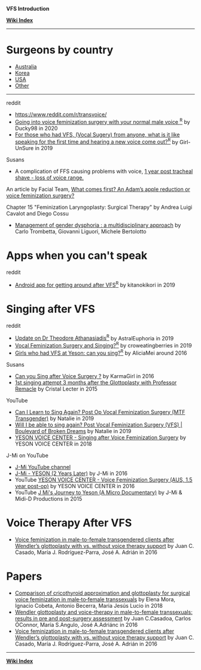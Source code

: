 **VFS Introduction**

**<span class="internal">[Wiki Index](https://github.com/zp100/Transgender_Surgeries/blob/main/TransWiki/wiki/index/index.md)</span>**

---

# Surgeons by country

* <span class="internal">[Australia](https://github.com/zp100/Transgender_Surgeries/blob/main/TransSurgeriesWiki/wiki/vfs/australia/australia.md)</span>
* <span class="internal">[Korea](https://github.com/zp100/Transgender_Surgeries/blob/main/TransSurgeriesWiki/wiki/vfs/korea/korea.md)</span>
* <span class="internal">[USA](https://github.com/zp100/Transgender_Surgeries/blob/main/TransSurgeriesWiki/wiki/vfs/usa/usa.md)</span>
* <span class="internal">[Other](https://github.com/zp100/Transgender_Surgeries/blob/main/TransSurgeriesWiki/wiki/vfs/other/other.md)</span>

---

reddit

* https://www.reddit.com/r/transvoice/
* [Going into voice feminization surgery with your normal male voice <sup>R</sup>](https://www.reddit.com/r/transvoice/comments/ejid7y/going_into_voice_feminization_surgery_with_your/) by Ducky98 in 2020
* [For those who had VFS, (Vocal Sugery) from anyone, what is it like speaking for the first time and hearing a new voice come out?<sup>R</sup>](https://www.reddit.com/r/Transgender_Surgeries/comments/dsn6zm/for_those_who_had_vfs_vocal_sugery_from_anyone/) by Girl-UnSure in 2019

Susans

* A complication of FFS causing problems with voice, [ 1 year post tracheal shave - loss of voice range.](https://www.susans.org/forums/index.php?topic=234799.0)

An article by Facial Team, [What comes first? An Adam’s apple reduction or voice feminization surgery?](https://facialteam.eu/blog/ffs-surgery/adams-apple-reduction-voice-feminization-surgery/)

Chapter 15 "Feminization Laryngoplasty: Surgical Therapy" by Andrea Luigi Cavalot and Diego Cossu

* [Management of gender dysphoria : a multidisciplinary approach](https://trove.nla.gov.au/work/199509859?q&versionId=218655499+222094601) by Carlo Trombetta, Giovanni Liguori, Michele Bertolotto

# Apps when you can't speak

reddit

* [Android app for getting around after VFS<sup>R</sup>](https://www.reddit.com/r/Transgender_Surgeries/comments/besd8n/android_app_for_getting_around_after_vfs/) by kitanokikori in 2019

# Singing after VFS

reddit

* [Update on Dr Theodore Athanasiadis<sup>R</sup>](https://www.reddit.com/r/transgenderau/comments/dwkr2u/update_on_dr_theodore_athanasiadis/) by AstralEuphoria in 2019
* [Vocal Feminization Surgery and Singing?<sup>R</sup>](https://www.reddit.com/r/Transgender_Surgeries/comments/dks83j/vocal_feminization_surgery_and_singing/) by croweatingberries in 2019
* [Girls who had VFS at Yeson: can you sing?<sup>R</sup>](https://www.reddit.com/r/asktransgender/comments/52epdy/girls_who_had_vfs_at_yeson_can_you_sing/) by AliciaMei around 2016

Susans

* [Can you Sing after Voice Surgery ?](https://www.susans.org/forums/index.php?topic=206640.0) by KarmaGirl in 2016
* [1st singing attempt 3 months after the Glottoplasty with Professor Remacle](https://www.susans.org/forums/index.php/topic,194899.0.html) by 	Cristal Lecter in 2015

YouTube

* [Can I Learn to Sing Again? Post Op Vocal Feminization Surgery (MTF Transgender)](https://www.youtube.com/watch?v=sOxrQgZHeYE) by Natalie in 2019
* [Will I be able to sing again? Post Vocal Feminization Surgery (VFS) | Boulevard of Broken Dreams](https://www.youtube.com/watch?v=mp8DCidJec4) by Natalie in 2019
* [YESON VOICE CENTER - Singing after Voice Feminization Surgery](https://www.youtube.com/watch?v=fIvtZ3Yjarg) by YESON VOICE CENTER in 2018

J-Mi on YouTube

* [J-Mi YouTube channel](https://www.youtube.com/channel/UCJdd2kT367R_dnPCL_47MNw/videos)
* [J-Mi - YESON \(2 Years Later\)](https://www.youtube.com/watch?v=E_fRE62EoSE) by J-Mi in 2016
* YouTube [YESON VOICE CENTER - Voice Feminization Surgery \(AUS, 1.5 year post-op\)](https://www.youtube.com/watch?v=b-V4wDJbtJk) by YESON VOICE CENTER in 2016
* YouTube [J Mi's Journey to Yeson \(A Micro Documentary\)](https://www.youtube.com/watch?v=tcWyFWBmb1I) by J-Mi & Midi-D Productions in 2015

# Voice Therapy After VFS

* [Voice feminization in male-to-female transgendered clients after Wendler’s glottoplasty with vs. without voice therapy support](https://link.springer.com/article/10.1007/s00405-016-4420-8) by Juan C. Casado, María J. Rodríguez-Parra, José A. Adrián in 2016

# Papers

* [Comparison of cricothyroid approximation and glottoplasty for surgical voice feminization in male‐to‐female transsexuals](https://onlinelibrary.wiley.com/doi/abs/10.1002/lary.27172) by Elena Mora, Ignacio Cobeta, Antonio Becerra, Maria Jesús Lucio in 2018
* [Wendler glottoplasty and voice-therapy in male-to-female transsexuals: results in pre and post-surgery assessment](https://www.sciencedirect.com/science/article/pii/S0001651915000552?via%3Dihub) by Juan C.Casadoa, Carlos ÓConnor, María S.Angulo, José A.Adriánc in 2016
* [Voice feminization in male-to-female transgendered clients after Wendler’s glottoplasty with vs. without voice therapy support](https://link.springer.com/article/10.1007/s00405-016-4420-8) by Juan C. Casado, María J. Rodríguez-Parra, José A. Adrián in 2016

---

**<span class="internal">[Wiki Index](https://github.com/zp100/Transgender_Surgeries/blob/main/TransWiki/wiki/index/index.md)</span>**
